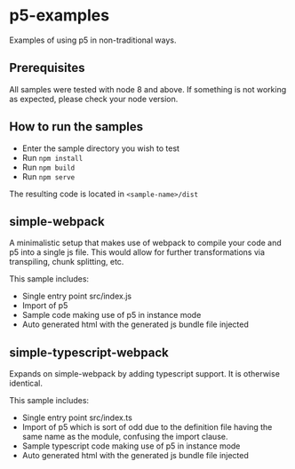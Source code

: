 # p5-examples
Examples of using p5 in non-traditional ways.

## Prerequisites
All samples were tested with node 8 and above. If something is not working as
expected, please check your node version.

## How to run the samples
- Enter the sample directory you wish to test
- Run `npm install`
- Run `npm build`
- Run `npm serve`

The resulting code is located in `<sample-name>/dist`

## simple-webpack
A minimalistic setup that makes use of webpack to compile your code and p5 into a
single js file. This would allow for further transformations via transpiling, chunk
splitting, etc.

This sample includes:
- Single entry point src/index.js
- Import of p5 
- Sample code making use of p5 in instance mode
- Auto generated html with the generated js bundle file injected

## simple-typescript-webpack
Expands on simple-webpack by adding typescript support. It is otherwise
identical.

This sample includes:
- Single entry point src/index.ts
- Import of p5 which is sort of odd due to the definition file having the same
  name as the module, confusing the import clause.
- Sample typescript code making use of p5 in instance mode
- Auto generated html with the generated js bundle file injected
